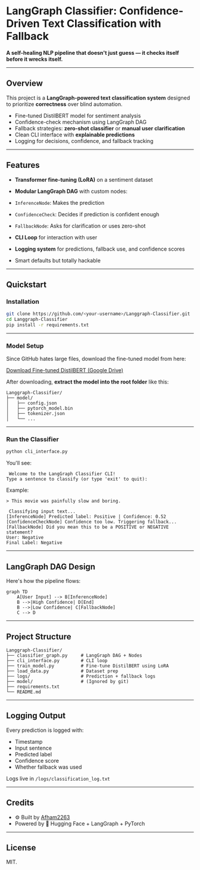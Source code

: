 

#  LangGraph Classifier: Confidence-Driven Text Classification with Fallback

**A self-healing NLP pipeline that doesn't just guess — it checks itself before it wrecks itself.**

---

##  Overview

This project is a **LangGraph-powered text classification system** designed to prioritize **correctness** over blind automation.

*  Fine-tuned DistilBERT model for sentiment analysis
*  Confidence-check mechanism using LangGraph DAG
*  Fallback strategies: **zero-shot classifier** or **manual user clarification**
*  Clean CLI interface with **explainable predictions**
*  Logging for decisions, confidence, and fallback tracking

---

##  Features

*  **Transformer fine-tuning (LoRA)** on a sentiment dataset
*  **Modular LangGraph DAG** with custom nodes:

  * `InferenceNode`: Makes the prediction
  * `ConfidenceCheck`: Decides if prediction is confident enough
  * `FallbackNode`: Asks for clarification or uses zero-shot
*  **CLI Loop** for interaction with user
*  **Logging system** for predictions, fallback use, and confidence scores
*  Smart defaults but totally hackable

---

##  Quickstart

###  Installation

```bash
git clone https://github.com/<your-username>/Langgraph-Classifier.git
cd Langgraph-Classifier
pip install -r requirements.txt
```

---

###  Model Setup

Since GitHub hates large files, download the fine-tuned model from here:

 [Download Fine-tuned DistilBERT (Google Drive)](https://drive.google.com/drive/folders/1Pc0qavHOBYGJQhymgKH1B1txiql4u7KE)

After downloading, **extract the model into the root folder** like this:

```
Langgraph-Classifier/
├── model/
│   ├── config.json
│   ├── pytorch_model.bin
│   ├── tokenizer.json
│   └── ...
```

---

###  Run the Classifier

```bash
python cli_interface.py
```

You'll see:

```
 Welcome to the LangGraph Classifier CLI!
Type a sentence to classify (or type 'exit' to quit):
```

Example:

```
> This movie was painfully slow and boring.

 Classifying input text...
[InferenceNode] Predicted label: Positive | Confidence: 0.52
[ConfidenceCheckNode] Confidence too low. Triggering fallback...
[FallbackNode] Did you mean this to be a POSITIVE or NEGATIVE statement?
User: Negative
Final Label: Negative 
```

---

##  LangGraph DAG Design

Here's how the pipeline flows:

```mermaid
graph TD
    A[User Input] --> B[InferenceNode]
    B -->|High Confidence| D[End]
    B -->|Low Confidence| C[FallbackNode]
    C --> D
```

---

##  Project Structure

```
Langgraph-Classifier/
├── classifier_graph.py     # LangGraph DAG + Nodes
├── cli_interface.py        # CLI loop
├── train_model.py          # Fine-tune DistilBERT using LoRA
├── load_data.py            # Dataset prep
├── logs/                   # Prediction + fallback logs
├── model/                  # (Ignored by git)
├── requirements.txt
└── README.md
```

---

##  Logging Output

Every prediction is logged with:

* Timestamp
* Input sentence
* Predicted label
* Confidence score
* Whether fallback was used

Logs live in `/logs/classification_log.txt`

---



##  Credits

* ⚙ Built by [Afham2263](https://github.com/Afham2263)
*  Powered by 🤗 Hugging Face +  LangGraph +  PyTorch


---

##  License

MIT.


